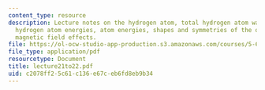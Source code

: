 ```yaml
---
content_type: resource
description: Lecture notes on the hydrogen atom, total hydrogen atom wavefunctions,
  hydrogen atom energies, atom energies, shapes and symmetries of the orbitals, and
  magnetic field effects.
file: https://ol-ocw-studio-app-production.s3.amazonaws.com/courses/5-61-physical-chemistry-fall-2007/c2078ff25c61c136e67ceb6fd8eb9b34_lecture21to22.pdf
file_type: application/pdf
resourcetype: Document
title: lecture21to22.pdf
uid: c2078ff2-5c61-c136-e67c-eb6fd8eb9b34
---
```


